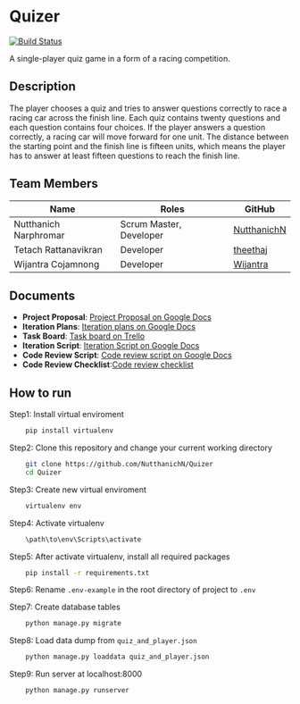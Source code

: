 # Quizer
[![Build Status](https://travis-ci.com/NutthanichN/Quizer.svg?branch=master)](https://travis-ci.com/NutthanichN/Quizer)

A single-player quiz game in a form of a racing competition.

## Description
The player chooses a quiz and tries to answer questions correctly to race a racing car across the finish line.
Each quiz contains twenty questions and each question contains four choices. If the player answers a question correctly, 
a racing car will move forward for one unit. The distance between the starting point and the finish line is 
fifteen units, which means the player has to answer at least fifteen questions to reach the finish line.

## Team Members

| Name                   | Roles                    | GitHub                                        |
|------------------------|--------------------------|-----------------------------------------------|
| Nutthanich Narphromar  | Scrum Master, Developer  | [NutthanichN](https://github.com/NutthanichN) |
| Tetach Rattanavikran   | Developer                | [theethaj](https://github.com/theethaj)       |
| Wijantra Cojamnong     | Developer                | [Wijantra](https://github.com/Wijantra)       |


## Documents
- **Project Proposal**: [Project Proposal on Google Docs](https://docs.google.com/document/d/1GN5qD9_AURtWY-XBIucL_acIl1-8UlSZknWD3rw1eYg/edit)
- **Iteration Plans**: [Iteration plans on Google Docs](https://docs.google.com/document/d/1qXjiMyJXYrUlxXa1A0mnS-17RBDQj_wXAGLwbt_dZOQ/edit?usp=sharing)
- **Task Board**: [Task board on Trello](https://trello.com/b/bC1PT5ie/quizer)
- **Iteration Script**: [Iteration Script on Google Docs](https://docs.google.com/document/d/1-wa5WC7MTF3WMeIbpT8Ba_r8_w3ySTaRSiTOx7VoMQI/edit?usp=sharing)
- **Code Review Script**: [Code review script on Google Docs](https://docs.google.com/document/d/1_Wd6kMo92Eimb0DS8xYPQtariomvPAuDKkgVNek5DME/edit?usp=sharing)
- **Code Review Checklist**:[Code review checklist](https://docs.google.com/document/d/1Bs7BH2KkaYmIrOCsnC2gkpXVVRgEXo-XpJFyf1nWCqA/edit?usp=sharing)


## How to run


Step1: Install virtual enviroment
```bash
    pip install virtualenv
```

Step2: Clone this repository and change your current working directory
```bash
    git clone https://github.com/NutthanichN/Quizer
    cd Quizer
```

Step3: Create new virtual enviroment
```bash
    virtualenv env
```

Step4: Activate virtualenv
```bash
    \path\to\env\Scripts\activate
```

Step5: After activate virtualenv, install all required packages
```bash
    pip install -r requirements.txt
```

Step6: Rename `.env-example` in the root directory of project to `.env`


Step7: Create database tables
```bash
    python manage.py migrate
```

Step8: Load data dump from `quiz_and_player.json`
```bash
    python manage.py loaddata quiz_and_player.json
```

Step9: Run server at localhost:8000
```bash
    python manage.py runserver
```
